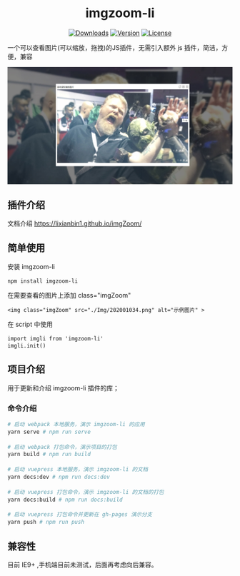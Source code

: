 <h1 align="center">imgzoom-li</h1>

<p align="center">
  <a href="https://npmcharts.com/compare/imgzoom-li?minimal=true"><img src="https://img.shields.io/npm/dm/imgzoom-li.svg?sanitize=true" alt="Downloads"></a>
  <a href="https://www.npmjs.com/package/imgzoom-li"><img src="https://img.shields.io/npm/v/imgzoom-li.svg?sanitize=true" alt="Version"></a>
  <a href="https://www.npmjs.com/package/imgzoom-li"><img src="https://img.shields.io/npm/l/imgzoom-li.svg?sanitize=true" alt="License"></a>
</p>

一个可以查看图片(可以缩放，拖拽)的JS插件，无需引入额外 js 插件，简洁，方便，兼容 

<img style="vertical-align: top;" src="https://raw.githubusercontent.com/lixianbin1/imgZoom/master/lib/202006011.jpg" alt="预览" >

## 插件介绍

文档介绍 https://lixianbin1.github.io/imgZoom/

## 简单使用

安装 imgzoom-li

```
npm install imgzoom-li
```

在需要查看的图片上添加 class="imgZoom"
```
<img class="imgZoom" src="./Img/202001034.png" alt="示例图片" >
```

在 script 中使用
```
import imgli from 'imgzoom-li'
imgli.init()
```

## 项目介绍

用于更新和介绍 imgzoom-li 插件的库；

### 命令介绍

```sh
# 启动 webpack 本地服务，演示 imgzoom-li 的应用 
yarn serve # npm run serve 

# 启动 webpack 打包命令，演示项目的打包 
yarn build # npm run build

# 启动 vuepress 本地服务，演示 imgzoom-li 的文档 
yarn docs:dev # npm run docs:dev

# 启动 vuepress 打包命令，演示 imgzoom-li 的文档的打包
yarn docs:build # npm run docs:build

# 启动 vuepress 打包命令并更新在 gh-pages 演示分支
yarn push # npm run push
```

## 兼容性

目前 IE9+ ,手机端目前未测试，后面再考虑向后兼容。

